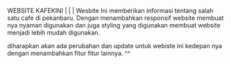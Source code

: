 WEBSITE KAFEKINI
|
|
|
Wesbite Ini memberikan informasi tentang salah satu cafe di pekanbaru. Dengan menambahkan responsif website membuat nya nyaman digunakan dan juga styling yang digunakan membuat website menjadi lebih mudah digunakan.

diharapkan akan ada perubahan dan update untuk webiste ini kedepan nya dengan menambahkan fitur fitur lainnya. ^^
